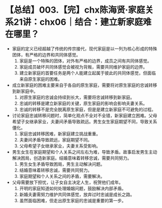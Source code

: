 # 【总结】003.【完】chx陈海贤·家庭关系21讲：chx06｜结合：建立新家庭难在哪里？

-   家庭的定义已经超越了传统的传宗接代，现代家庭是以一列为核心形成的特殊团体，有严格的边界和共同体感觉。
    1.  家庭是一个特殊的团体，对外有严格的边界，成员之间有共同体感觉。
    2.  家庭成员破坏共同体感觉会被视为背叛，需要共同维护家庭的边界。
    3.  建立新家庭的首要任务是两个人能建立起属于彼此的共同体感觉，但面临来自原生家庭的困难。
-   成立新家庭的困难主要来自于各自的原生家庭，需要将对原生家庭的忠诚转移到新家庭中。
    1.  对原生家庭的忠诚会持续到长大，需要将忠诚转移到新家庭。
    2.  忠诚的转移是建立新家庭的关键，原生家庭的影响会影响夫妻关系。
    3.  忠诚的转移不是完全脱离原生家庭，但是是建立新家庭不可避免的过程。
-   讨论家庭忠诚转移问题时，简单化观点不全对不全错，新家庭建立困难。父母希望子女继承家业，夫妻间矛盾导致疏远。男生女生家庭期望不同，导致关系僵化。
    1.  家庭忠诚转移困难，新家庭建立挑战重重。
    2.  夫妻间矛盾导致疏远，家庭期望不同。
    3.  父母希望子女继承家业，夫妻关系受影响。
-   男生女生在家庭期望和个人关系之间左右为难，导致矛盾。故事启发男生主动解决困局，创造新家庭。结婚意味着转移忠诚，需要共同努力。
    1.  男生女生矛盾导致困局，男生主动解决问题。
    2.  结婚意味着转移忠诚，需要共同努力。
    3.  家庭期望和个人关系之间的矛盾，需要解决。
-   父母需要放下担忧，让子女自主决定人生，祝贺他们成年。
    1.  开明的家庭知道如何处理婚姻问题，鼓励解决内部矛盾。
    2.  新婚夫妻需努力维护共同体感觉，放弃过时忠诚是成长之路。
    3.  虽然面临困难，但走出原生家庭的忠诚是重要的第一步。
